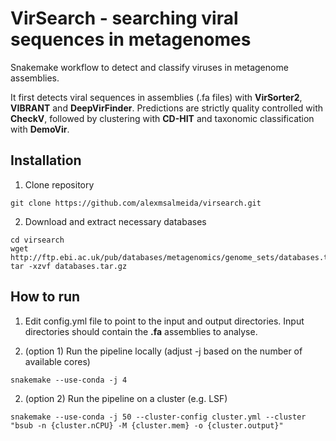 # VirSearch - searching viral sequences in metagenomes

Snakemake workflow to detect and classify viruses in metagenome assemblies.

It first detects viral sequences in assemblies (.fa files) with <b>VirSorter2</b>, <b>VIBRANT</b> and <b>DeepVirFinder</b>. Predictions are strictly quality controlled with <b>CheckV</b>, followed by clustering with <b>CD-HIT</b> and taxonomic classification with <b>DemoVir</b>.

## Installation

1. Clone repository
```
git clone https://github.com/alexmsalmeida/virsearch.git
```

2. Download and extract necessary databases

```
cd virsearch
wget http://ftp.ebi.ac.uk/pub/databases/metagenomics/genome_sets/databases.tar.gz
tar -xzvf databases.tar.gz
```

## How to run

1. Edit config.yml file to point to the input and output directories. Input directories should contain the <b>.fa</b> assemblies to analyse.

2. (option 1) Run the pipeline locally (adjust -j based on the number of available cores)
```
snakemake --use-conda -j 4
```
2. (option 2) Run the pipeline on a cluster (e.g. LSF)
```
snakemake --use-conda -j 50 --cluster-config cluster.yml --cluster "bsub -n {cluster.nCPU} -M {cluster.mem} -o {cluster.output}"
```
